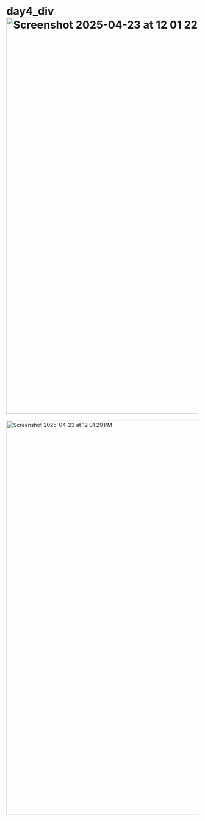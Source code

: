 # day4_div<img width="1037" alt="Screenshot 2025-04-23 at 12 01 22 PM" src="https://github.com/user-attachments/assets/cf398a60-4ed5-46dd-ac3a-2647ef8d1e90" />
<img width="1031" alt="Screenshot 2025-04-23 at 12 01 29 PM" src="https://github.com/user-attachments/assets/cdddef0e-6c41-4a9f-a7f4-d3e32c8f4b66" />
